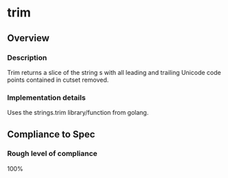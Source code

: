 # trim

## Overview

### Description
Trim returns a slice of the string s with all leading and trailing Unicode code points contained in cutset removed.

### Implementation details
Uses the strings.trim library/function from golang.

## Compliance to Spec

### Rough level of compliance  

100%